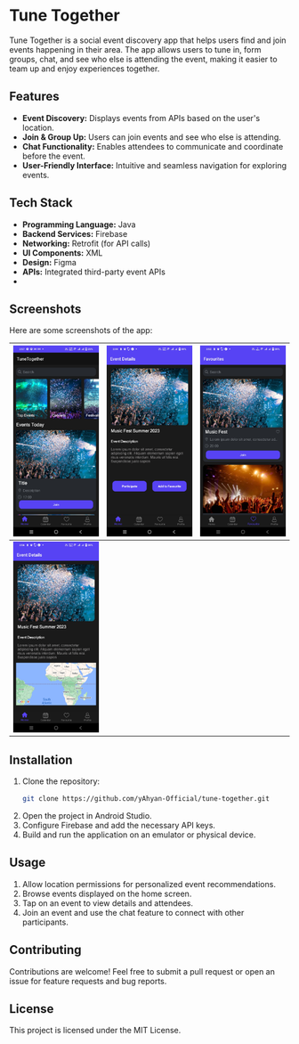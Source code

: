 # Tune Together

Tune Together is a social event discovery app that helps users find and join events happening in their area. The app allows users to tune in, form groups, chat, and see who else is attending the event, making it easier to team up and enjoy experiences together.

## Features
- **Event Discovery:** Displays events from APIs based on the user's location.
- **Join & Group Up:** Users can join events and see who else is attending.
- **Chat Functionality:** Enables attendees to communicate and coordinate before the event.
- **User-Friendly Interface:** Intuitive and seamless navigation for exploring events.

## Tech Stack
- **Programming Language:** Java
- **Backend Services:** Firebase
- **Networking:** Retrofit (for API calls)
- **UI Components:** XML
- **Design:** Figma
- **APIs:** Integrated third-party event APIs
- 
## Screenshots

Here are some screenshots of the app:

| ![App Screenshot 1](Screenshot_20230706_025736.jpg) | ![App Screenshot 2](Screenshot_20230706_154409.jpg) | ![App Screenshot 3](Screenshot_20230706_155200.jpg) |
| ---------------------------------------------------- | ---------------------------------------------------- | ---------------------------------------------------- |
| ![App Screenshot 4](Screenshot_20230706_155632.jpg) | |  |


## Installation
1. Clone the repository:
   ```sh
   git clone https://github.com/yAhyan-Official/tune-together.git
   ```
2. Open the project in Android Studio.
3. Configure Firebase and add the necessary API keys.
4. Build and run the application on an emulator or physical device.

## Usage
1. Allow location permissions for personalized event recommendations.
2. Browse events displayed on the home screen.
3. Tap on an event to view details and attendees.
4. Join an event and use the chat feature to connect with other participants.

## Contributing
Contributions are welcome! Feel free to submit a pull request or open an issue for feature requests and bug reports.

## License
This project is licensed under the MIT License.
